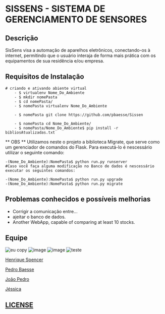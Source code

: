 # SISSENS - SISTEMA DE GERENCIAMENTO DE SENSORES 

**Descrição**
------------------
SisSens visa a automação de aparelhos
eletrônicos, conectando-os à internet,
permitindo que o usuário interaja de forma
mais prática com os equipamentos de sua
residência e/ou empresa.

**Requisitos de Instalação**
------------------
	# criando e ativando abiente virtual
        - $ virtualenv Nome_Do_Ambiente 
        - $ mkdir nomePasta
        - $ cd nomePasta/
        - $ nomePasta virtualenv Nome_Do_Ambiente

        - $ nomePasta git clone https://github.com/pbaesse/Sissen 

        - $ nomePasta cd Nome_Do_Ambiente/
        - $ nomePasta/Nome_Do_Ambiente$ pip install -r bibliosAtualizadas.txt
	
	

** OBS **
Utilizamos neste o projeto a biblioteca Migrate, que serve como um gerenciador de comandos do Flask.
Para executá-lo é nescessário utilizar o seguinte comando:
	
	-(Nome_Do_Ambiente):NomePasta$ python run.py runserver	
	#Caso você faça alguma modificação no Banco de dados é nescessário executar os seguintes comandos:

	-(Nome_Do_Ambiente):NomePasta$ python run.py upgrade
	-(Nome_Do_Ambiente):NomePasta$ python run.py migrate 


**Problemas conhecidos e possíveis melhorias**
----------------------------------------------

- Corrigir a comunicação entre...
- ajeitar o banco de dados.
- Another WebApp, capable of comparing at least 10 stocks.

## Equipe
![eu copy](https://user-images.githubusercontent.com/19451652/30993612-2d93c5f6-a486-11e7-93ad-282acad1fb00.jpg)
![image](https://user-images.githubusercontent.com/19451652/32110732-a883b50c-bb0e-11e7-900b-a198478c4ca6.png)
![image](https://user-images.githubusercontent.com/19451652/32110626-59cf2432-bb0e-11e7-859a-1938fbe62ff8.png)
![teste](https://user-images.githubusercontent.com/19451652/30993633-3b64298c-a486-11e7-9c57-3bb67943e92e.jpg)
<br />
 
<a href="https://github.com/henriqueSpencer">Henrique Spencer</a>

<a href="https://github.com/pbaesse">Pedro Baesse</a>      

<a href="https://github.com/JoaoPedroSantosAlves">João Pedro</a>

<a href="https://github.com/jessicakaroline">Jéssica</a>

## [LICENSE](https://github.com/henriqueSpencer/Sissens/blob/master/LICENSE)
